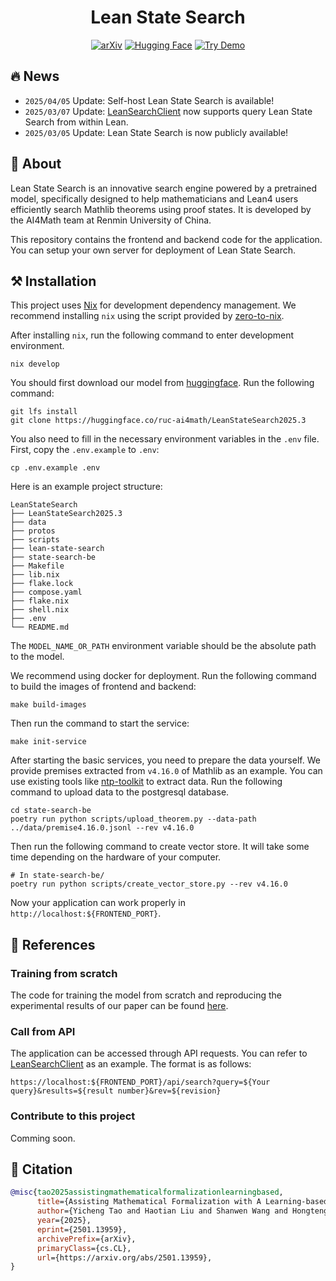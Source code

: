 <div align=center>

# Lean State Search
[![arXiv](https://img.shields.io/badge/arXiv-2501.13959-b31b1b?style=flat&logo=arxiv)](https://arxiv.org/abs/2501.13959)
[![Hugging Face](https://img.shields.io/badge/Hugging%20Face-Model-orange?style=flat&logo=huggingface)](https://huggingface.co/ruc-ai4math/LeanStateSearch2025.3)
[![Try Demo](https://img.shields.io/badge/Try%20Demo-Online-orange?style=flat&logo=render)](https://premise-search.com)


</div>

## 🔥 News
* `2025/04/05` Update: Self-host Lean State Search is available!
* `2025/03/07` Update: [LeanSearchClient](https://github.com/leanprover-community/LeanSearchClient) now supports query Lean State Search from within Lean.
* `2025/03/05` Update: Lean State Search is now publicly available!




## 🧩 About

Lean State Search is an innovative search engine powered by a pretrained model, specifically designed to help mathematicians and Lean4 users efficiently search Mathlib theorems using proof states. It is developed by the AI4Math team at Renmin University of China.

This repository contains the frontend and backend code for the application. You can setup your own server for deployment of Lean State Search.

## ⚒️ Installation

This project uses [Nix](https://nixos.org/) for development dependency management. We recommend installing `nix` using the script provided by [zero-to-nix](https://zero-to-nix.com/start/install/).

After installing `nix`, run the following command to enter development environment.

```shell
nix develop
```

You should first download our model from [huggingface](https://huggingface.co/ruc-ai4math/LeanStateSearch2025.3). Run the following command:

```shell
git lfs install
git clone https://huggingface.co/ruc-ai4math/LeanStateSearch2025.3
```

You also need to fill in the necessary environment variables in the `.env` file. First, copy the `.env.example` to `.env`:

```shell
cp .env.example .env
```

Here is an example project structure:
```
LeanStateSearch
├── LeanStateSearch2025.3
├── data
├── protos
├── scripts
├── lean-state-search
├── state-search-be
├── Makefile
├── lib.nix
├── flake.lock
├── compose.yaml
├── flake.nix
├── shell.nix
├── .env
└── README.md
```

The `MODEL_NAME_OR_PATH` environment variable should be the absolute path to the model.

We recommend using docker for deployment. Run the following command to build the images of frontend and backend:

```shell
make build-images
```

Then run the command to start the service:

```shell
make init-service
```

After starting the basic services, you need to prepare the data yourself. We provide premises extracted from `v4.16.0` of Mathlib as an example. You can use existing tools like [ntp-toolkit](https://github.com/cmu-l3/ntp-toolkit) to extract data. Run the following command to upload data to the postgresql database.

```shell
cd state-search-be
poetry run python scripts/upload_theorem.py --data-path ../data/premise4.16.0.jsonl --rev v4.16.0
```

Then run the following command to create vector store. It will take some time depending on the hardware of your computer.

```shell
# In state-search-be/
poetry run python scripts/create_vector_store.py --rev v4.16.0
```

Now your application can work properly in `http://localhost:${FRONTEND_PORT}`.

## 📖 References

### Training from scratch

The code for training the model from scratch and reproducing the experimental results of our paper can be found [here](https://github.com/ruc-ai4math/Premise-Retrieval).

### Call from API

The application can be accessed through API requests. You can refer to [LeanSearchClient](https://github.com/leanprover-community/LeanSearchClient) as an example. The format is as follows:

```
https://localhost:${FRONTEND_PORT}/api/search?query=${Your query}&results=${result number}&rev=${revision}
```

### Contribute to this project

Comming soon.

## 📌 Citation

```bibtex
@misc{tao2025assistingmathematicalformalizationlearningbased,
      title={Assisting Mathematical Formalization with A Learning-based Premise Retriever},
      author={Yicheng Tao and Haotian Liu and Shanwen Wang and Hongteng Xu},
      year={2025},
      eprint={2501.13959},
      archivePrefix={arXiv},
      primaryClass={cs.CL},
      url={https://arxiv.org/abs/2501.13959},
}
```
